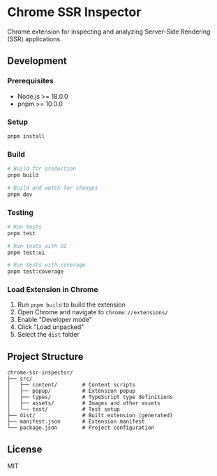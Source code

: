 # Chrome SSR Inspector

Chrome extension for inspecting and analyzing Server-Side Rendering (SSR) applications.

## Development

### Prerequisites

- Node.js >= 18.0.0
- pnpm >= 10.0.0

### Setup

```bash
pnpm install
```

### Build

```bash
# Build for production
pnpm build

# Build and watch for changes
pnpm dev
```

### Testing

```bash
# Run tests
pnpm test

# Run tests with UI
pnpm test:ui

# Run tests with coverage
pnpm test:coverage
```

### Load Extension in Chrome

1. Run `pnpm build` to build the extension
2. Open Chrome and navigate to `chrome://extensions/`
3. Enable "Developer mode"
4. Click "Load unpacked"
5. Select the `dist` folder

## Project Structure

```
chrome-ssr-inspector/
├── src/
│   ├── content/        # Content scripts
│   ├── popup/          # Extension popup
│   ├── types/          # TypeScript type definitions
│   ├── assets/         # Images and other assets
│   └── test/           # Test setup
├── dist/               # Built extension (generated)
├── manifest.json       # Extension manifest
└── package.json        # Project configuration
```

## License

MIT
